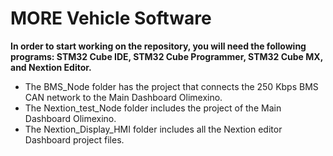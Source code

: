 # MORE Vehicle Software

**In order to start working on the repository, you will need the following programs: STM32 Cube IDE, STM32 Cube Programmer, STM32 Cube MX, and Nextion Editor.**

- The BMS_Node folder has the project that connects the 250 Kbps BMS CAN network to the Main Dashboard Olimexino. 
- The Nextion_test_Node folder includes the project of the Main Dashboard Olimexino.
- The Nextion_Display_HMI folder includes all the Nextion editor Dashboard project files.
